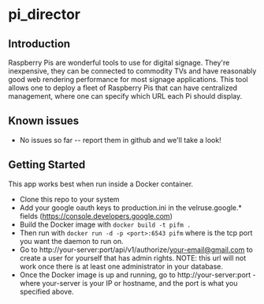 pi_director 
===========

Introduction
------------
Raspberry Pis are wonderful tools to use for digital signage.  They're inexpensive, they can be connected to commodity TVs and have reasonably good web rendering performance for most signage applications.  This tool allows one to deploy a fleet of Raspberry Pis that can have centralized management, where one can specify which URL each Pi should display.

Known issues
------------
- No issues so far -- report them in github and we'll take a look!


Getting Started
---------------

This app works best when run inside a Docker container.  
- Clone this repo to your system
- Add your google oauth keys to production.ini in the velruse.google.* fields (https://console.developers.google.com)
- Build the Docker image with `docker build -t pifm .` 
- Then run with `docker run -d -p <port>:6543 pifm` where <port> is the tcp port you want the daemon to run on.
- Go to http://your-server:port/api/v1/authorize/your-email@gmail.com to create a user for yourself that has admin rights.  NOTE: this url will not work once there is at least one administrator in your database.
- Once the Docker image is up and running, go to http://your-server:port - where your-server is your IP or hostname, and the port is what you specified above.

